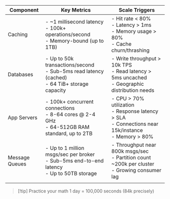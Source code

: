 
| Component      | Key Metrics                                                                                      | Scale Triggers                                                                                           |
| -------------- | ------------------------------------------------------------------------------------------------ | -------------------------------------------------------------------------------------------------------- |
| Caching        | - ~1 millisecond latency<br>- 100k+ operations/second<br>- Memory-bound (up to 1TB)              | - Hit rate < 80%<br>- Latency > 1ms<br>- Memory usage > 80%<br>- Cache churn/thrashing                   |
| Databases      | - Up to 50k transactions/second<br>- Sub-5ms read latency (cached)<br>- 64 TiB+ storage capacity | - Write throughput > 10k TPS<br>- Read latency > 5ms uncached<br>- Geographic distribution needs         |
| App Servers    | - 100k+ concurrent connections<br>- 8-64 cores @ 2-4 GHz<br>- 64-512GB RAM standard, up to 2TB   | - CPU > 70% utilization<br>- Response latency > SLA<br>- Connections near 15k/instance<br>- Memory > 80% |
| Message Queues | - Up to 1 million msgs/sec per broker<br>- Sub-5ms end-to-end latency<br>- Up to 50TB storage    | - Throughput near 800k msgs/sec<br>- Partition count ~200k per cluster<br>- Growing consumer lag         |
|                |                                                                                                  |                                                                                                          |

> [!tip] Practice your math
> 1 day = 100,000 seconds (84k precisely)

